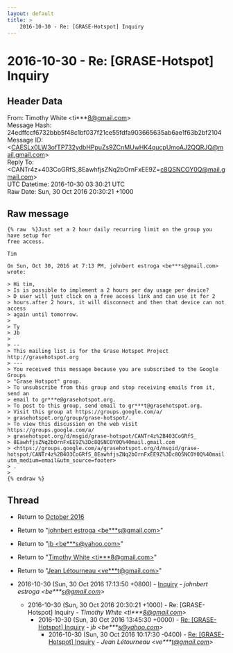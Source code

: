 ```yaml
---
layout: default
title: >
    2016-10-30 - Re: [GRASE-Hotspot] Inquiry
---
```


# 2016-10-30 - Re: [GRASE-Hotspot] Inquiry

## Header Data

From: Timothy White \<ti***8@gmail.com\><br>
Message Hash: 24edffccf6732bbb5f48c1bf037f21ce55fdfa903665635ab6ae1f63b2bf2104<br>
Message ID: \<CAESLx0LW3ofTP732ydbHPpuZs9ZCnMUwHK4qucpUmoAJ2QQRJQ@mail.gmail.com\><br>
Reply To: \<CANTr4z+403CoGRfS_8EawhfjsZNq2bOrnFxEE9Z=c8QSNCOY0Q@mail.gmail.com\><br>
UTC Datetime: 2016-10-30 03:30:21 UTC<br>
Raw Date: Sun, 30 Oct 2016 20:30:21 +1000<br>

## Raw message

```
{% raw  %}Just set a 2 hour daily recurring limit on the group you have setup for
free access.

Tim

On Sun, Oct 30, 2016 at 7:13 PM, johnbert estroga <be***s@gmail.com>
wrote:

> Hi tim,
> Is is possible to implement a 2 hours per day usage per device?
> D user will just click on a free access link and can use it for 2
> hours.after 2 hours, it will disconnect and then that device can not access
> again until tomorrow.
>
> Ty
> Jb
>
> --
> This mailing list is for the Grase Hotspot Project http://grasehotspot.org
> ---
> You received this message because you are subscribed to the Google Groups
> "Grase Hotspot" group.
> To unsubscribe from this group and stop receiving emails from it, send an
> email to gr***e@grasehotspot.org.
> To post to this group, send email to gr***t@grasehotspot.org.
> Visit this group at https://groups.google.com/a/
> grasehotspot.org/group/grase-hotspot/.
> To view this discussion on the web visit https://groups.google.com/a/
> grasehotspot.org/d/msgid/grase-hotspot/CANTr4z%2B403CoGRfS_
> 8EawhfjsZNq2bOrnFxEE9Z%3Dc8QSNCOY0Q%40mail.gmail.com
> <https://groups.google.com/a/grasehotspot.org/d/msgid/grase-hotspot/CANTr4z%2B403CoGRfS_8EawhfjsZNq2bOrnFxEE9Z%3Dc8QSNCOY0Q%40mail.gmail.com?utm_medium=email&utm_source=footer>
> .
>
{% endraw %}
```

## Thread

+ Return to [October 2016](/archive/2016/10)

+ Return to "[johnbert estroga <be***s<span>@</span>gmail.com>](/authors/be___s_at_gmail_com)"
+ Return to "[jb <be***s<span>@</span>yahoo.com>](/authors/be___s_at_yahoo_com)"
+ Return to "[Timothy White <ti***8<span>@</span>gmail.com>](/authors/ti___8_at_gmail_com)"
+ Return to "[Jean Létourneau <ve***t<span>@</span>gmail.com>](/authors/ve___t_at_gmail_com)"

+ 2016-10-30 (Sun, 30 Oct 2016 17:13:50 +0800) - [Inquiry](/archive/2016/10/61f4a605ba6a356b59301bbd2746bb97d6a660799e956018ff056718f5a951bf) - _johnbert estroga \<be***s@gmail.com\>_
  + 2016-10-30 (Sun, 30 Oct 2016 20:30:21 +1000) - Re: [GRASE-Hotspot] Inquiry - _Timothy White \<ti***8@gmail.com\>_
    + 2016-10-30 (Sun, 30 Oct 2016 13:45:30 +0000) - [Re: [GRASE-Hotspot] Inquiry](/archive/2016/10/0cc2a3d3e3f50ef474bd7a928c40a042747b5aae08a1ffb3555454da0afac1ef) - _jb \<be***s@yahoo.com\>_
      + 2016-10-30 (Sun, 30 Oct 2016 10:17:30 -0400) - [Re: [GRASE-Hotspot] Inquiry](/archive/2016/10/7f8f45ef669443942302351e67e539564febca2aac54f1bcffcb6bd0526603b5) - _Jean Létourneau \<ve***t@gmail.com\>_

